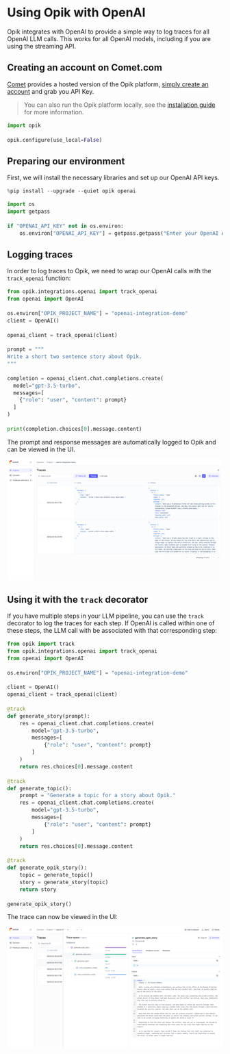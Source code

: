 # Using Opik with OpenAI

Opik integrates with OpenAI to provide a simple way to log traces for all OpenAI LLM calls. This works for all OpenAI models, including if you are using the streaming API.


## Creating an account on Comet.com

[Comet](https://www.comet.com/site) provides a hosted version of the Opik platform, [simply create an account](https://www.comet.com/signup?from=llm) and grab you API Key.

> You can also run the Opik platform locally, see the [installation guide](https://www.comet.com/docs/opik/self-host/overview/) for more information.


```python
import opik

opik.configure(use_local=False)
```

## Preparing our environment

First, we will install the necessary libraries and set up our OpenAI API keys.


```python
%pip install --upgrade --quiet opik openai
```


```python
import os
import getpass

if "OPENAI_API_KEY" not in os.environ:
    os.environ["OPENAI_API_KEY"] = getpass.getpass("Enter your OpenAI API key: ")
```

## Logging traces

In order to log traces to Opik, we need to wrap our OpenAI calls with the `track_openai` function:


```python
from opik.integrations.openai import track_openai
from openai import OpenAI

os.environ["OPIK_PROJECT_NAME"] = "openai-integration-demo"
client = OpenAI()

openai_client = track_openai(client)

prompt = """
Write a short two sentence story about Opik.
"""

completion = openai_client.chat.completions.create(
  model="gpt-3.5-turbo",
  messages=[
    {"role": "user", "content": prompt}
  ]
)

print(completion.choices[0].message.content)
```

The prompt and response messages are automatically logged to Opik and can be viewed in the UI.

![OpenAI Integration](https://raw.githubusercontent.com/comet-ml/opik/main/apps/opik-documentation/documentation/static/img/cookbook/openai_trace_cookbook.png)

## Using it with the `track` decorator

If you have multiple steps in your LLM pipeline, you can use the `track` decorator to log the traces for each step. If OpenAI is called within one of these steps, the LLM call with be associated with that corresponding step:


```python
from opik import track
from opik.integrations.openai import track_openai
from openai import OpenAI

os.environ["OPIK_PROJECT_NAME"] = "openai-integration-demo"

client = OpenAI()
openai_client = track_openai(client)

@track
def generate_story(prompt):
    res = openai_client.chat.completions.create(
        model="gpt-3.5-turbo",
        messages=[
            {"role": "user", "content": prompt}
        ]
    )
    return res.choices[0].message.content

@track
def generate_topic():
    prompt = "Generate a topic for a story about Opik."
    res = openai_client.chat.completions.create(
        model="gpt-3.5-turbo",
        messages=[
            {"role": "user", "content": prompt}
        ]
    )
    return res.choices[0].message.content

@track
def generate_opik_story():
    topic = generate_topic()
    story = generate_story(topic)
    return story

generate_opik_story()

```

The trace can now be viewed in the UI:

![OpenAI Integration](https://raw.githubusercontent.com/comet-ml/opik/main/apps/opik-documentation/documentation/static/img/cookbook/openai_trace_decorator_cookbook.png)


